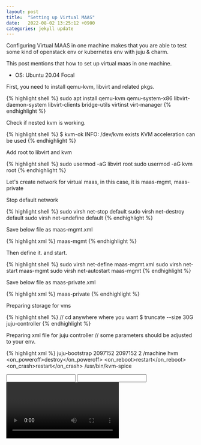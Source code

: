 ```yaml
---
layout: post
title:  "Setting up Virtual MAAS"
date:   2022-08-02 13:25:12 +0900
categories: jekyll update
---
```

Configuring Virtual MAAS in one machine makes that you are able to test some kind of openstack env or kubernetes env with juju & charm.

This post mentions that how to set up virtual maas in one machine.

* OS: Ubuntu 20.04 Focal

First, you need to install qemu-kvm, libvirt and related pkgs.

{% highlight shell %}
sudo apt install qemu-kvm qemu-system-x86 libvirt-daemon-system libvirt-clients bridge-utils virtinst virt-manager
{% endhighlight %}

Check if nested kvm is working.

{% highlight shell %}
$ kvm-ok
INFO: /dev/kvm exists
KVM acceleration can be used
{% endhighlight %}

Add root to libvirt and kvm

{% highlight shell %}
sudo usermod -aG libvirt root
sudo usermod -aG kvm root
{% endhighlight %}

Let's create network for virtual maas, in this case, it is maas-mgmt, maas-private

Stop default network

{% highlight shell %}
sudo virsh net-stop default
sudo virsh net-destroy default
sudo virsh net-undefine default
{% endhighlight %}

Save below file as maas-mgmt.xml

{% highlight xml %}
<network connections='13'>
  <name>maas-mgmt</name>
  <forward mode='nat'>
    <nat>
      <port start='1024' end='65535'/>
    </nat>
  </forward>
  <bridge name='virbr1' stp='on' delay='0'/>
  <mac address='52:54:00:c3:11:aa'/>
  <ip address='10.0.0.1' netmask='255.255.255.0'>
  </ip>
</network>
{% endhighlight %}

Then define it. and start.

{% highlight shell %}
sudo virsh net-define maas-mgmt.xml
sudo virsh net-start maas-mgmt
sudo virsh net-autostart maas-mgmt
{% endhighlight %}

Save below file as maas-private.xml

{% highlight xml %}
<network>
  <name>maas-private</name>
  <forward mode='nat'>
    <nat>
      <port start='1024' end='65535'/>
    </nat>
  </forward>
  <bridge name='virbr2' stp='on' delay='0'/>
  <mac address='52:54:01:c3:11:aa'/>
  <ip address='10.1.0.1' netmask='255.255.255.0' />
</network>
{% endhighlight %}

Preparing storage for vms

{% highlight shell %}
// cd anywhere where you want
$ truncate --size 30G juju-controller
{% endhighlight %}

Preparing xml file for juju controller
// some parameters should be adjusted to your env.

{% highlight xml %}
<domain type='kvm' id='76'>
  <name>juju-bootstrap</name>
  <memory unit='KiB'>2097152</memory>
  <currentMemory unit='KiB'>2097152</currentMemory>
  <vcpu placement='static'>2</vcpu>
  <resource>
    <partition>/machine</partition>
  </resource>
  <os>
    <type arch='x86_64' machine='pc-i440fx-wily'>hvm</type>
    <boot dev='network'/>
    <boot dev='hd'/>
  </os>
  <features>
    <acpi/>
    <apic/>
  </features>
  <clock offset='utc'>
    <timer name='rtc' tickpolicy='catchup'/>
    <timer name='pit' tickpolicy='delay'/>
    <timer name='hpet' present='no'/>
  </clock>
  <on_poweroff>destroy</on_poweroff>
  <on_reboot>restart</on_reboot>
  <on_crash>restart</on_crash>
  <pm>
    <suspend-to-mem enabled='no'/>
    <suspend-to-disk enabled='no'/>
  </pm>
  <devices>
    <emulator>/usr/bin/kvm-spice</emulator>
    <disk type='file' device='disk'>
      <driver name='qemu' type='raw' cache='none'/>
      <source file='/home/xtrusia/juju-bootstrap'/>
      <backingStore/>
      <target dev='vda' bus='virtio'/>
      <alias name='virtio-disk0'/>
      <address type='pci' domain='0x0000' bus='0x00' slot='0x05' function='0x0'/>
    </disk>
    <controller type='usb' index='0' model='ich9-ehci1'>
      <alias name='usb'/>
      <address type='pci' domain='0x0000' bus='0x00' slot='0x06' function='0x7'/>
    </controller>
    <controller type='pci' index='0' model='pci-root'>
      <alias name='pci.0'/>
    </controller>
    <interface type='network'>
      <mac address='52:54:00:97:24:01'/>
      <source network='maas-mgmt' bridge='virbr1'/>
      <target dev='vnet12'/>
      <model type='virtio'/>
      <alias name='net0'/>
      <address type='pci' domain='0x0000' bus='0x00' slot='0x04' function='0x0' multifunction='on'/>
    </interface>
    <interface type='network'>
      <mac address='52:54:01:97:24:01'/>
      <source network='maas-private' bridge='virbr2'/>
      <target dev='vnet13'/>
      <model type='virtio'/>
      <alias name='net1'/>
      <address type='pci' domain='0x0000' bus='0x00' slot='0x04' function='0x1'/>
    </interface>
    <serial type='pty'>
      <source path='/dev/pts/14'/>
      <target type='isa-serial' port='0'>
        <model name='isa-serial'/>
      </target>
      <alias name='serial0'/>
    </serial>
    <console type='pty' tty='/dev/pts/14'>
      <source path='/dev/pts/14'/>
      <target type='serial' port='0'/>
      <alias name='serial0'/>
    </console>
    <input type='mouse' bus='ps2'>
      <alias name='input0'/>
          </input>
    <input type='keyboard' bus='ps2'>
      <alias name='input1'/>
    </input>
    <graphics type='vnc' port='5906' autoport='yes' listen='0.0.0.0'>
      <listen type='address' address='0.0.0.0'/>
    </graphics>
    <video>
      <model type='cirrus' vram='16384' heads='1' primary='yes'/>
      <alias name='video0'/>
      <address type='pci' domain='0x0000' bus='0x00' slot='0x02' function='0x0'/>
    </video>
    <memballoon model='virtio'>
      <alias name='balloon0'/>
      <address type='pci' domain='0x0000' bus='0x00' slot='0x08' function='0x0'/>
    </memballoon>
  </devices>
</domain>
{% endhighlight %}

Install MAAS

https://maas.io/docs/how-to-install-maas


Waiting on MAAS image synchronization.

Then you need to add this host as Chassis on MAAS.

<img src="http://seyeong.kim//assets/images/capture1.png" > 

TBD